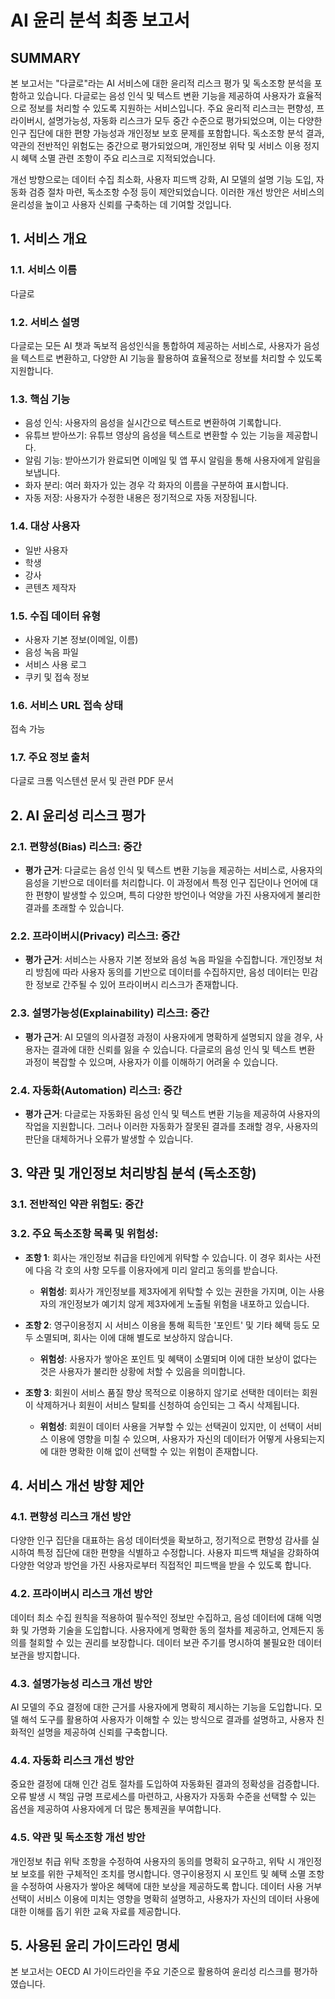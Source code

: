 # AI 윤리 분석 최종 보고서

## SUMMARY
본 보고서는 "다글로"라는 AI 서비스에 대한 윤리적 리스크 평가 및 독소조항 분석을 포함하고 있습니다. 다글로는 음성 인식 및 텍스트 변환 기능을 제공하여 사용자가 효율적으로 정보를 처리할 수 있도록 지원하는 서비스입니다. 주요 윤리적 리스크는 편향성, 프라이버시, 설명가능성, 자동화 리스크가 모두 중간 수준으로 평가되었으며, 이는 다양한 인구 집단에 대한 편향 가능성과 개인정보 보호 문제를 포함합니다. 독소조항 분석 결과, 약관의 전반적인 위험도는 중간으로 평가되었으며, 개인정보 위탁 및 서비스 이용 정지 시 혜택 소멸 관련 조항이 주요 리스크로 지적되었습니다. 

개선 방향으로는 데이터 수집 최소화, 사용자 피드백 강화, AI 모델의 설명 기능 도입, 자동화 검증 절차 마련, 독소조항 수정 등이 제안되었습니다. 이러한 개선 방안은 서비스의 윤리성을 높이고 사용자 신뢰를 구축하는 데 기여할 것입니다.

## 1. 서비스 개요
### 1.1. 서비스 이름
다글로

### 1.2. 서비스 설명
다글로는 모든 AI 챗과 독보적 음성인식을 통합하여 제공하는 서비스로, 사용자가 음성을 텍스트로 변환하고, 다양한 AI 기능을 활용하여 효율적으로 정보를 처리할 수 있도록 지원합니다.

### 1.3. 핵심 기능
- 음성 인식: 사용자의 음성을 실시간으로 텍스트로 변환하여 기록합니다.
- 유튜브 받아쓰기: 유튜브 영상의 음성을 텍스트로 변환할 수 있는 기능을 제공합니다.
- 알림 기능: 받아쓰기가 완료되면 이메일 및 앱 푸시 알림을 통해 사용자에게 알림을 보냅니다.
- 화자 분리: 여러 화자가 있는 경우 각 화자의 이름을 구분하여 표시합니다.
- 자동 저장: 사용자가 수정한 내용은 정기적으로 자동 저장됩니다.

### 1.4. 대상 사용자
- 일반 사용자
- 학생
- 강사
- 콘텐츠 제작자

### 1.5. 수집 데이터 유형
- 사용자 기본 정보(이메일, 이름)
- 음성 녹음 파일
- 서비스 사용 로그
- 쿠키 및 접속 정보

### 1.6. 서비스 URL 접속 상태
접속 가능

### 1.7. 주요 정보 출처
다글로 크롬 익스텐션 문서 및 관련 PDF 문서

## 2. AI 윤리성 리스크 평가
### 2.1. 편향성(Bias) 리스크: 중간
- **평가 근거**: 다글로는 음성 인식 및 텍스트 변환 기능을 제공하는 서비스로, 사용자의 음성을 기반으로 데이터를 처리합니다. 이 과정에서 특정 인구 집단이나 언어에 대한 편향이 발생할 수 있으며, 특히 다양한 방언이나 억양을 가진 사용자에게 불리한 결과를 초래할 수 있습니다.

### 2.2. 프라이버시(Privacy) 리스크: 중간
- **평가 근거**: 서비스는 사용자 기본 정보와 음성 녹음 파일을 수집합니다. 개인정보 처리 방침에 따라 사용자 동의를 기반으로 데이터를 수집하지만, 음성 데이터는 민감한 정보로 간주될 수 있어 프라이버시 리스크가 존재합니다.

### 2.3. 설명가능성(Explainability) 리스크: 중간
- **평가 근거**: AI 모델의 의사결정 과정이 사용자에게 명확하게 설명되지 않을 경우, 사용자는 결과에 대한 신뢰를 잃을 수 있습니다. 다글로의 음성 인식 및 텍스트 변환 과정이 복잡할 수 있으며, 사용자가 이를 이해하기 어려울 수 있습니다.

### 2.4. 자동화(Automation) 리스크: 중간
- **평가 근거**: 다글로는 자동화된 음성 인식 및 텍스트 변환 기능을 제공하여 사용자의 작업을 지원합니다. 그러나 이러한 자동화가 잘못된 결과를 초래할 경우, 사용자의 판단을 대체하거나 오류가 발생할 수 있습니다.

## 3. 약관 및 개인정보 처리방침 분석 (독소조항)
### 3.1. 전반적인 약관 위험도: 중간

### 3.2. 주요 독소조항 목록 및 위험성:
- **조항 1**: 회사는 개인정보 취급을 타인에게 위탁할 수 있습니다. 이 경우 회사는 사전에 다음 각 호의 사항 모두를 이용자에게 미리 알리고 동의를 받습니다. 
  - **위험성**: 회사가 개인정보를 제3자에게 위탁할 수 있는 권한을 가지며, 이는 사용자의 개인정보가 예기치 않게 제3자에게 노출될 위험을 내포하고 있습니다.
  
- **조항 2**: 영구이용정지 시 서비스 이용을 통해 획득한 '포인트' 및 기타 혜택 등도 모두 소멸되며, 회사는 이에 대해 별도로 보상하지 않습니다.
  - **위험성**: 사용자가 쌓아온 포인트 및 혜택이 소멸되며 이에 대한 보상이 없다는 것은 사용자가 불리한 상황에 처할 수 있음을 의미합니다.

- **조항 3**: 회원이 서비스 품질 향상 목적으로 이용하지 않기로 선택한 데이터는 회원이 삭제하거나 회원이 서비스 탈퇴를 신청하여 승인되는 그 즉시 삭제됩니다.
  - **위험성**: 회원이 데이터 사용을 거부할 수 있는 선택권이 있지만, 이 선택이 서비스 이용에 영향을 미칠 수 있으며, 사용자가 자신의 데이터가 어떻게 사용되는지에 대한 명확한 이해 없이 선택할 수 있는 위험이 존재합니다.

## 4. 서비스 개선 방향 제안
### 4.1. 편향성 리스크 개선 방안
다양한 인구 집단을 대표하는 음성 데이터셋을 확보하고, 정기적으로 편향성 감사를 실시하여 특정 집단에 대한 편향을 식별하고 수정합니다. 사용자 피드백 채널을 강화하여 다양한 억양과 방언을 가진 사용자로부터 직접적인 피드백을 받을 수 있도록 합니다.

### 4.2. 프라이버시 리스크 개선 방안
데이터 최소 수집 원칙을 적용하여 필수적인 정보만 수집하고, 음성 데이터에 대해 익명화 및 가명화 기술을 도입합니다. 사용자에게 명확한 동의 절차를 제공하고, 언제든지 동의를 철회할 수 있는 권리를 보장합니다. 데이터 보관 주기를 명시하여 불필요한 데이터 보관을 방지합니다.

### 4.3. 설명가능성 리스크 개선 방안
AI 모델의 주요 결정에 대한 근거를 사용자에게 명확히 제시하는 기능을 도입합니다. 모델 해석 도구를 활용하여 사용자가 이해할 수 있는 방식으로 결과를 설명하고, 사용자 친화적인 설명을 제공하여 신뢰를 구축합니다.

### 4.4. 자동화 리스크 개선 방안
중요한 결정에 대해 인간 검토 절차를 도입하여 자동화된 결과의 정확성을 검증합니다. 오류 발생 시 책임 규명 프로세스를 마련하고, 사용자가 자동화 수준을 선택할 수 있는 옵션을 제공하여 사용자에게 더 많은 통제권을 부여합니다.

### 4.5. 약관 및 독소조항 개선 방안
개인정보 취급 위탁 조항을 수정하여 사용자의 동의를 명확히 요구하고, 위탁 시 개인정보 보호를 위한 구체적인 조치를 명시합니다. 영구이용정지 시 포인트 및 혜택 소멸 조항을 수정하여 사용자가 쌓아온 혜택에 대한 보상을 제공하도록 합니다. 데이터 사용 거부 선택이 서비스 이용에 미치는 영향을 명확히 설명하고, 사용자가 자신의 데이터 사용에 대한 이해를 돕기 위한 교육 자료를 제공합니다.

## 5. 사용된 윤리 가이드라인 명세
본 보고서는 OECD AI 가이드라인을 주요 기준으로 활용하여 윤리성 리스크를 평가하였습니다.